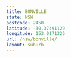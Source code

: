 ```yaml
---
title: BONVILLE
state: NSW
postcode: 2450
latitude: -30.37491129
longitude: 153.0171326
url: /nsw/bonville/
layout: suburb
---
```

